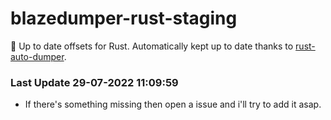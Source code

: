 # blazedumper-rust-staging

🚀 Up to date offsets for Rust. Automatically kept up to date thanks to [rust-auto-dumper](https://github.com/Akandesh/rust-auto-dumper).


### Last Update 29-07-2022 11:09:59
- If there's something missing then open a issue and i'll try to add it asap.